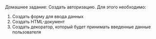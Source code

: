 Домашнее задание: Создать авторизацию. Для этого необходимо:
1. Создать форму для ввода данных
2. Создать HTML-документ
3. Создать декоратор, который будет принимать введенные данные пользователя
